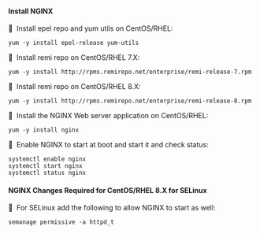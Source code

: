 #### Install NGINX

🔴 &nbsp;Install epel repo and yum utils on CentOS/RHEL:
```
yum -y install epel-release yum-utils
```

🔴 &nbsp;Install remi repo on CentOS/RHEL 7.X:
```
yum -y install http://rpms.remirepo.net/enterprise/remi-release-7.rpm
```

🔴 &nbsp;Install remi repo on CentOS/RHEL 8.X:
```
yum -y install http://rpms.remirepo.net/enterprise/remi-release-8.rpm
```

🔴 &nbsp;Install the NGINX Web server application on CentOS/RHEL:
```
yum -y install nginx
```

🔴 &nbsp;Enable NGINX to start at boot and start it and check status:
```
systemctl enable nginx
systemctl start nginx
systemctl status nginx
```

#### NGINX Changes Required for CentOS/RHEL 8.X for SELinux

🔴 &nbsp;For SELinux add the following to allow NGINX to start as well:
```
semanage permissive -a httpd_t
```
